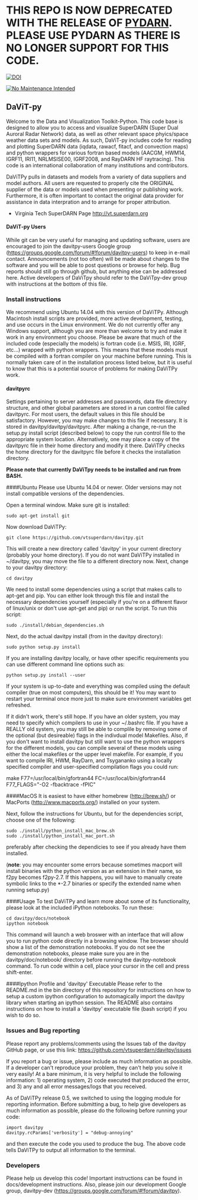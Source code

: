 # THIS REPO IS NOW DEPRECATED WITH THE RELEASE OF [PYDARN](https://github.com/SuperDARN/pydarn).  PLEASE USE PYDARN AS THERE IS NO LONGER SUPPORT FOR THIS CODE.

[![DOI](https://zenodo.org/badge/DOI/10.5281/zenodo.3824466.svg)](https://doi.org/10.5281/zenodo.3824466)

[![No Maintenance Intended](http://unmaintained.tech/badge.svg)](http://unmaintained.tech/)

## DaViT-py

Welcome to the Data and Visualization Toolkit-Python.  This code base is designed to allow you to access and visualize SuperDARN (Super Dual Auroral Radar Network) data, as well as other relevant space phyics/space weather data sets and models. As such, DaViT-py includes code for reading and plotting SuperDARN data (iqdata, rawacf, fitacf, and convection maps) and python wrappers for various fortran based models (AACGM, HWM14, IGRF11, IRI11, NRLMSISE00, IGRF2008, and RayDARN HF raytracing).  This code is an international collaboration of many institutions and contributors.

DaViTPy pulls in datasets and models from a variety of data suppliers and model authors.  All users are requested to properly cite the ORIGINAL supplier of the data or models used when presenting or publishing work.  Furthermore, it is often important to contact the original data provider for assistance in data interpration and to arrange for proper attribution.

*  Virginia Tech SuperDARN Page
http://vt.superdarn.org

#### DaViT-py Users

While git can be very useful for managing and updating software, users are encouraged to join the davitpy-users Google group (https://groups.google.com/forum/#!forum/davitpy-users) to keep in e-mail contact.  Announcements (not too often) will be made about changes to the software and you will be able to post questions or browse for help.  Bug reports should still go through github, but anything else can be addressed here.  Active developers of DaViTpy should refer to the DaViTpy-dev group with instructions at the bottom of this file.

### Install instructions

We recommend using Ubuntu 14.04 with this version of DaViTPy.  Although Macintosh install scripts are provided, more active development, testing, and use occurs in the Linux environment.  We do not currently offer any Windows support, although you are more than welcome to try and make it work in any environment you choose.  Please be aware that much of the included code (especially the models) is fortran code  (i.e. MSIS, IRI, IGRF, etc...) wrapped with python wrappers. This means that these models must be compiled with a fortran compiler on your machine before running.  This is normally taken care of in the installation process listed below, but it is useful to know that this is a potential source of problems for making DaViTPy work.

#### davitpyrc
Settings pertaining to server addresses and passwords, data file directory structure, and other global parameters are stored in a run control file called davitpyrc.  For most users, the default values in this file should be satisfactory.  However, you may make changes to this file if necessary.  It is stored in davitpy/davitpy/davitpyrc.  After making a change, re-run the setup.py install script (described below) to copy the run control file to the appropriate system location. Alternatively, one may place a copy of the davitpyrc file in their home directory and modify it there. DaViTPy checks the home directory for the davitpyrc file before it checks the installation directory.

**Please note that currently DaViTpy needs to be installed and run from BASH.**

####Ubuntu
Please use Ubuntu 14.04 or newer.  Older versions may not install compatible versions of the dependencies.

Open a terminal window.  Make sure git is installed:

    sudo apt-get install git

Now download DaViTPy:

    git clone https://github.com/vtsuperdarn/davitpy.git
    
This will create a new directory called 'davitpy' in your current directory (probably your home directory).  If you do not want DaViTPy installed in ~/davitpy, you may move the file to a different directory now.  Next, change to your davitpy directory:

    cd davitpy

We need to install some dependencies using a script that makes calls to apt-get and pip.  You can either look through this file and install the necessary dependencies yourself (especially if you're on a different flavor of linux/unix or don't use apt-get and pip) or run the script.  To run this script:

    sudo ./install/debian_dependencies.sh

Next, do the actual davitpy install (from in the davitpy directory):

    sudo python setup.py install
    
If you are installing davitpy locally, or have other specific requirements you can use different command line options such as:

    python setup.py install --user

If your system is up-to-date and everything was compiled using the default compiler (true on most computers), this should be it!  You may want to restart your terminal once more just to make sure environment variables get refreshed.

If it didn't work, there's still hope.  If you have an older system, you may need to specify which compilers to use in your ~/.bashrc file.  If you have a REALLY old system, you may still be able to complile by removing some of the optional (but desireable) flags in the indivdual model Makefiles.  Also, if you don't want to install davitpy but still want to use the python wrappers for the different models, you can compile several of these models using either the local makefiles or the upper level makefile.  For example, if you want to compile IRI, HWM, RayDarn, and Tsygananko using a locally specified compiler and user-specified compilation flags you could run:

make F77=/usr/local/bin/gfortran44 FC=/usr/local/bin/gfortran44 F77_FLAGS="-O2 -fbacktrace -fPIC"

####MacOS
It is easiest to have either homebrew (http://brew.sh/) or MacPorts (http://www.macports.org/) installed on your system.

Next, follow the instructions for Ubuntu, but for the dependencies script, choose one of the following:

    sudo ./install/python_install_mac_brew.sh
    sudo ./install/python_install_mac_port.sh

preferably after checking the dependicies to see if you already have them installed.

(**note**: you may encounter some errors because sometimes macport will install binaries with the python version as an extension in their name, so f2py becomes f2py-2.7. If this happens, you will have to manually create symbolic links to the *-2.7 binaries or specify the extended name when running setup.py)

####Usage
To test DaViTPy and learn more about some of its functionality, please look at the included iPython notebooks.  To run these:

    cd davitpy/docs/notebook
    ipython notebook

This command will launch a web broswer with an interface that will allow you to run python code directly in a browsing window.  The browser should show a list of the demonstration notebooks.  If you do not see the demonstration notebooks, please make sure you are in the davitpy/doc/notebook/ directory before running the davitpy-notebook command.  To run code within a cell, place your cursor in the cell and press shift-enter.

####Ipython Profile and 'davitpy' Executable
Please refer to the README.md in the bin directory of this repository for instructions on how to setup a custom ipython configuration to automagically import the davitpy library when starting an ipython session. The README also contains instructions on how to install a 'davitpy' executable file (bash script) if you wish to do so.

### Issues and Bug reporting
Please report any problems/comments using the Issues tab of the davitpy GitHub page, or use this link: https://github.com/vtsuperdarn/davitpy/issues

If you report a bug or issue, please include as much information as possible. If a developer can't reproduce your problem, they can't help you solve it very easily! At a bare minimum, it is very helpful to include the following information: 1) operating system, 2) code executed that produced the error, and 3) any and all error messages/logs that you received.

As of DaViTPy release 0.5, we switched to using the logging module for reporting information. Before submitting a bug, to help give developers as much information as possible, please do the following before running your code:

    import davitpy
    davitpy.rcParams['verbosity'] = "debug-annoying"

and then execute the code you used to produce the bug. The above code tells DaViTPy to output all information to the terminal.

###  Developers

Please help us develop this code!  Important instructions can be found in docs/development instructions.  Also, please join our development Google group, davitpy-dev (https://groups.google.com/forum/#!forum/davitpy).
